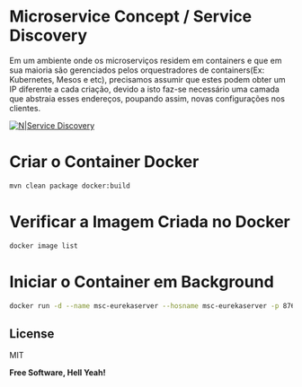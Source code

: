 # Microservice Concept / Service Discovery

Em um ambiente onde os microserviços residem em containers e que em sua maioria são gerenciados
pelos orquestradores de containers(Ex: Kubernetes, Mesos e etc), precisamos assumir que estes podem obter um IP diferente a cada criação, devido a isto faz-se necessário uma camada que abstraia esses endereços, poupando assim, novas configurações nos clientes.

[![N|Service Discovery](https://www.nginx.com/wp-content/uploads/2016/04/Richardson-microservices-part4-1_difficult-service-discovery.png)](https://www.nginx.com/blog/service-discovery-in-a-microservices-architecture/)

# Criar o Container Docker
```sh
mvn clean package docker:build
```

# Verificar a Imagem Criada no Docker
```sh
docker image list
```

# Iniciar o Container em Background 
```sh
docker run -d --name msc-eurekaserver --hosname msc-eurekaserver -p 8761:8761 msc-eurekaserver
```
 
License
----

MIT


**Free Software, Hell Yeah!**
